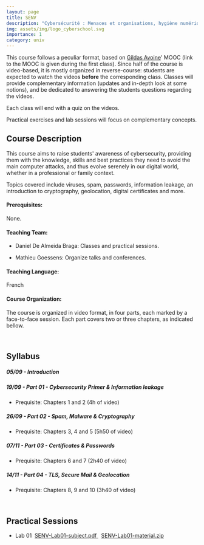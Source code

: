 ```yaml
---
layout: page
title: SENV
description: "Cybersécurité : Menaces et organisations, hygiène numérique"
img: assets/img/logo_cyberschool.svg
importance: 1
category: univ
---
```


<p>
    This course follows a peculiar format, based on <a href="https://www.avoine.net/">Gildas Avoine</a>' 
    MOOC (link to the MOOC is given during the first class).
    Since half of the course is video-based, it is mostly organized in reverse-course: 
    students are expected to watch the videos <b>before</b> the corresponding class. 
    Classes will provide complementary information (updates and in-depth look at some 
    notions), and be dedicated to answering the students questions regarding the videos.</p>
<p>Each class will end with a quiz on the videos.</p>
<p>Practical exercises and lab sessions will focus on complementary concepts.</p>

<h2> Course Description </h2>
<p>
    This course aims to raise students' awareness of cybersecurity, providing them with 
    the knowledge, skills and best practices they need to avoid the main computer attacks, 
    and thus evolve serenely in our digital world, whether in a professional or family 
    context.
</p>
<p>
    Topics covered include viruses, spam, passwords, information leakage, an introduction 
    to cryptography, geolocation, digital certificates and more.
</p>

<h4> Prerequisites: </h4> <p>None.</p>
<h4> Teaching Team: </h4> 
<ul>
    <li><p>Daniel De Almeida Braga: Classes and practical sessions.</p></li>
    <li><p>Mathieu Goessens: Organize talks and conferences.</p></li>
</ul>
<h4> Teaching Language: </h4> <p>French</p>
<h4> Course Organization: 
    <a href="/assets/teaching/slides/senv_0_organization.pdf" target="_blank"><i class="fa fa-file-pdf"></i></a> </h4>
<p>
    The course is organized in video format, in four parts, each marked 
    by a face-to-face session. Each part covers two or three chapters, as indicated bellow.
</p>

<p><br/></p>

<h2> Syllabus </h2>

<h5> 05/09 - Introduction 
    <a href="/assets/teaching/slides/senv_1_introduction.pdf" target="_blank"><i class="fa fa-file-pdf"></i></a>
</h5>
<h5> 19/09 - Part 01 - Cybersecurity Primer & Information leakage 
    <a href="/assets/teaching/slides/senv_2_primer_leakage.pdf" target="_blank"><i class="fa fa-file-pdf"></i></a>
</h5>
<ul>
    <li><p>Prequisite: Chapters 1 and 2 (4h of video)</p></li>
</ul>
<h5>26/09 - Part 02 - Spam, Malware & Cryptography 
    <a href="/assets/teaching/slides/senv_3_spam_malware_crypto.pdf" target="_blank"><i class="fa fa-file-pdf"></i></a>
</h5>
<ul>
    <li><p>Prequisite: Chapters 3, 4 and 5 (5h50 of video)</p></li>
</ul>
<h5>07/11 - Part 03 - Certificates & Passwords 
    <a href="/assets/teaching/slides/senv_4_certificate_passwords.pdf" target="_blank"><i class="fa fa-file-pdf"></i></a>
</h5>
<ul>
    <li><p>Prequisite: Chapters 6 and 7 (2h40 of video)</p></li>
</ul>
<h5>14/11 - Part 04 - TLS, Secure Mail & Geolocation 
    <a href="/assets/teaching/slides/senv_5_tls_mail_geolocation.pdf" target="_blank"><i class="fa fa-file-pdf"></i></a>
</h5>
<ul>
    <li><p>Prequisite: Chapters 8, 9 and 10 (3h40 of video)</p></li>
</ul>

<p><br/></p>

<h2> Practical Sessions </h2>
<ul>
    <li> Lab 01&nbsp; 
        <a href="/assets/teaching/labs/senv_lab01_subject.pdf" target="_blank">SENV-Lab01-subject.pdf <i class="fa fa-file-pdf"></i></a> &nbsp; 
        <a href="/assets/teaching/labs/senv_lab01_material.zip" target="_blank">SENV-Lab01-material.zip <i class="fa fa-folder"></i></a>
    </li>
</ul>

